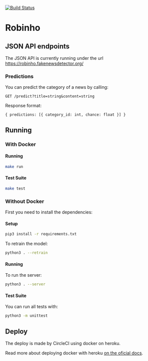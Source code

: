 [![Build Status][ci-svg]][ci-url]

[ci-svg]: https://circleci.com/gh/fake-news-detector/robinho.svg?style=shield
[ci-url]: https://circleci.com/gh/fake-news-detector/robinho

# Robinho

## JSON API endpoints

The JSON API is currently running under the url https://robinho.fakenewsdetector.org/

### Predictions

You can predict the category of a news by calling:

`GET /predict?title=string&content=string`

Response format:

`{ predictions: [{ category_id: int, chance: float }] }`

## Running

### With Docker

#### Running

```sh
make run
```

#### Test Suite

```sh
make test
```

### Without Docker

First you need to install the dependencies:

#### Setup

```sh
pip3 install -r requirements.txt
```

To retrain the model:

```sh
python3 . --retrain
```

#### Running

To run the server:

```sh
python3 . --server
```

#### Test Suite

You can run all tests with:

```sh
python3 -m unittest
```

## Deploy

The deploy is made by CircleCI using docker on heroku.

Read more about deploying docker with heroku [on the oficial docs](https://devcenter.heroku.com/articles/container-registry-and-runtime).

